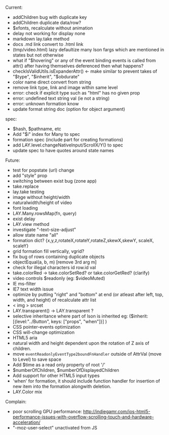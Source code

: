 
Current:
  - addChildren bug with duplicate key
  - addChildren duplicate data/row?
  - $xfonts, recalculate without animation
  - delay not working for display none
  - markdown lay.take method
  - docs .md link convert to .html link
  - (tmp/video.html) lazy defaultize many lson fargs which are mentioned in states but not otherwise
  - what if "$hovering" or any of the event binding events
    is called from attr() after having themselves deferenced
    then what happens?
  - checkIsValidUtils.isExpanderAttr() <- make similar to prevent takes of "$type", "$inherit", "$obdurate"
  - color name direct convert from string
  - remove link type, link and image within same level
  - error: check if explicit type such as "html" has no given prop
  - error: undefined text string val (ie not a string)
  - error: unknown formation know
  - update format string doc (option for object argument)

  spec:
  - $hash, $pathname, etc
  - Add "$i" index for Many to spec
  - formation spec (include part for creating formations)
  - add LAY.level.changeNativeInput/ScrollX/Y() to spec
  - update spec to have quotes around state names

Future:
  - test for popstate (url) change
  - add "style" prop
  - switching between exist bug (zone app)
  - take.replace
  - lay.take testing
  - image without height/width
  - naturalwidth/height of video
  - font loading
  - LAY.Many.rowsMap(fn, query)
  - exist delay
  - LAY.view method
  - investigate "-text-size-adjust"
  - allow state name "all"
  - formation dict? {x,y,z,rotateX,rotateY,rotateZ,skewX,skewY, scaleX, scaleY}
  - grid formation fill vertically, vgrid?
  - fix bug of rows containing duplicate objects
  - objectEqual(a, b, m) [remove 3rd arg m]
  - check for illegal characters id row.id val
  - take.colorRed -> take.colorSetRed? or take.colorGetRed? (clarify)
  - video controls $readonly (eg: $videoMuted)
  - IE ms-filter
  - IE7 text width issue
  - optimize by putting "right" and "bottom" at end (or atleast after left, top, width, and height) of recalculate attr list
  - < img > srcset
  - LAY.transparent() -> LAY.transparent ?
  - selective inheritance where part of lson is inherited
    eg: ($inherit: [{level:"../Button", keys: ["props", "when"]}] )
  - CSS pointer-events optimization
  - CSS will-change optimization
  - HTML5 aria
  - natural width and height dependent upon the rotation of Z axis of children.
  - move `eventReadonlyEventType2boundFnHandler` outside of AttrVal (move to Level) to save space
  - Add $time as a read only property of root '/'
  - $numberOfChildren, $numberOfDisplayedChildren
  - Add support for other HTML5 input types
  - 'when' for formation, it should include function handler for insertion of new item into the formation alongwith deletion.
  - LAY.Color mix


Complain:
  - poor scrolling GPU performance: http://indiegamr.com/ios-html5-performance-issues-with-overflow-scrolling-touch-and-hardware-acceleration/
  - "-moz-user-select" unactivated from JS
